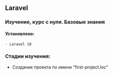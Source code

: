 ## Laravel

### Изучение, курс с нуля. Базовые знания

#### Установлено:
    - Laravel 10

### Стадии изучения:
<ul>
    <li>Создание проекта по имени "first-project.loc"</li>
</ul>